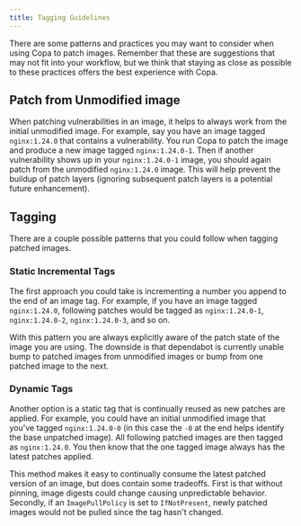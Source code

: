 ```yaml
---
title: Tagging Guidelines
---
```


There are some patterns and practices you may want to consider when using Copa to patch images. Remember that these are suggestions that may not fit into your workflow, but we think that staying as close as possible to these practices offers the best experience with Copa.

## Patch from Unmodified image
When patching vulnerabilities in an image, it helps to always work from the initial unmodified image. For example, say you have an image tagged `nginx:1.24.0` that contains a vulnerability. You run Copa to patch the image and produce a new image tagged `nginx:1.24.0-1`. Then if another vulnerability shows up in your `nginx:1.24.0-1` image, you should again patch from the unmodified `nginx:1.24.0` image. This will help prevent the buildup of patch layers (ignoring subsequent patch layers is a potential future enhancement).

## Tagging
There are a couple possible patterns that you could follow when tagging patched images.

### Static Incremental Tags
The first approach you could take is incrementing a number you append to the end of an image tag. For example, if you have an image tagged `nginx:1.24.0`, following patches would be tagged as `nginx:1.24.0-1`, `nginx:1.24.0-2`, `nginx:1.24.0-3`, and so on.

With this pattern you are always explicitly aware of the patch state of the image you are using. The downside is that dependabot is currently unable bump to patched images from unmodified images or bump from one patched image to the next.

### Dynamic Tags
Another option is a static tag that is continually reused as new patches are applied. For example, you could have an initial unmodified image that you've tagged `nginx:1.24.0-0` (in this case the `-0` at the end helps identify the base unpatched image). All following patched images are then tagged as `nginx:1.24.0`. You then know that the one tagged image always has the latest patches applied.

This method makes it easy to continually consume the latest patched version of an image, but does contain some tradeoffs. First is that without pinning, image digests could change causing unpredictable behavior. Secondly, if an `ImagePullPolicy` is set to `IfNotPresent`, newly patched images would not be pulled since the tag hasn't changed.